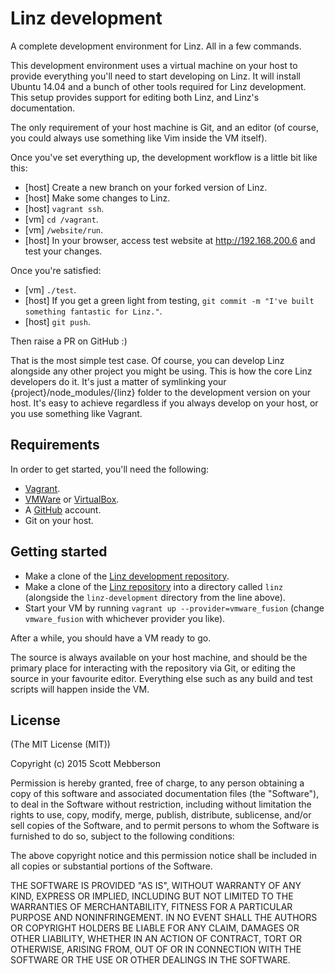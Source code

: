 # Linz development

A complete development environment for Linz. All in a few commands.

This development environment uses a virtual machine on your host to provide everything you'll need to start developing on Linz. It will install Ubuntu 14.04 and a bunch of other tools required for Linz development. This setup provides support for editing both Linz, and Linz's documentation.

The only requirement of your host machine is Git, and an editor (of course, you could always use something like Vim inside the VM itself).

Once you've set everything up, the development workflow is a little bit like this:

- [host]    Create a new branch on your forked version of Linz.
- [host]    Make some changes to Linz.
- [host]    `vagrant ssh`.
- [vm]      `cd /vagrant`.
- [vm]      `/website/run`.
- [host]    In your browser, access test website at http://192.168.200.6 and test your changes.

Once you're satisfied:

- [vm]      `./test`.
- [host]    If you get a green light from testing, `git commit -m "I've built something fantastic for Linz."`.
- [host]    `git push`.

Then raise a PR on GitHub :)

That is the most simple test case. Of course, you can develop Linz alongside any other project you might be using. This is how the core Linz developers do it. It's just a matter of symlinking your {project}/node_modules/{linz} folder to the development version on your host. It's easy to achieve regardless if you always develop on your host, or you use something like Vagrant.

## Requirements

In order to get started, you'll need the following:

- [Vagrant](https://www.vagrantup.com/).
- [VMWare](http://www.vmware.com/]) or [VirtualBox](https://www.virtualbox.org/).
- A [GitHub](https://github.com/) account.
- Git on your host.

## Getting started

- Make a clone of the [Linz development repository](https://github.com/smebberson/linz-development).
- Make a clone of the [Linz repository](https://github.com/smebberson/linz) into a directory called `linz` (alongside the `linz-development` directory from the line above).
- Start your VM by running `vagrant up --provider=vmware_fusion` (change `vmware_fusion` with whichever provider you like).

After a while, you should have a VM ready to go.

The source is always available on your host machine, and should be the primary place for interacting with the repository via Git, or editing the source in your favourite editor. Everything else such as any build and test scripts will happen inside the VM.

## License

(The MIT License (MIT))

Copyright (c) 2015 Scott Mebberson

Permission is hereby granted, free of charge, to any person obtaining a copy
of this software and associated documentation files (the "Software"), to deal
in the Software without restriction, including without limitation the rights
to use, copy, modify, merge, publish, distribute, sublicense, and/or sell
copies of the Software, and to permit persons to whom the Software is
furnished to do so, subject to the following conditions:

The above copyright notice and this permission notice shall be included in all
copies or substantial portions of the Software.

THE SOFTWARE IS PROVIDED "AS IS", WITHOUT WARRANTY OF ANY KIND, EXPRESS OR
IMPLIED, INCLUDING BUT NOT LIMITED TO THE WARRANTIES OF MERCHANTABILITY,
FITNESS FOR A PARTICULAR PURPOSE AND NONINFRINGEMENT. IN NO EVENT SHALL THE
AUTHORS OR COPYRIGHT HOLDERS BE LIABLE FOR ANY CLAIM, DAMAGES OR OTHER
LIABILITY, WHETHER IN AN ACTION OF CONTRACT, TORT OR OTHERWISE, ARISING FROM,
OUT OF OR IN CONNECTION WITH THE SOFTWARE OR THE USE OR OTHER DEALINGS IN THE
SOFTWARE.
